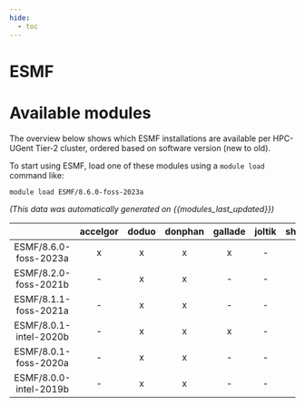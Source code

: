 ```yaml
---
hide:
  - toc
---
```


ESMF
====

# Available modules


The overview below shows which ESMF installations are available per HPC-UGent Tier-2 cluster, ordered based on software version (new to old).

To start using ESMF, load one of these modules using a `module load` command like:

```shell
module load ESMF/8.6.0-foss-2023a
```

*(This data was automatically generated on {{modules_last_updated}})*  

| |accelgor|doduo|donphan|gallade|joltik|shinx|skitty|
| :---: | :---: | :---: | :---: | :---: | :---: | :---: | :---: |
|ESMF/8.6.0-foss-2023a|x|x|x|x|-|x|x|
|ESMF/8.2.0-foss-2021b|-|x|x|-|-|-|-|
|ESMF/8.1.1-foss-2021a|-|x|x|-|-|-|-|
|ESMF/8.0.1-intel-2020b|-|x|x|x|-|-|-|
|ESMF/8.0.1-foss-2020a|-|x|x|-|-|-|-|
|ESMF/8.0.0-intel-2019b|-|x|x|-|-|-|-|
